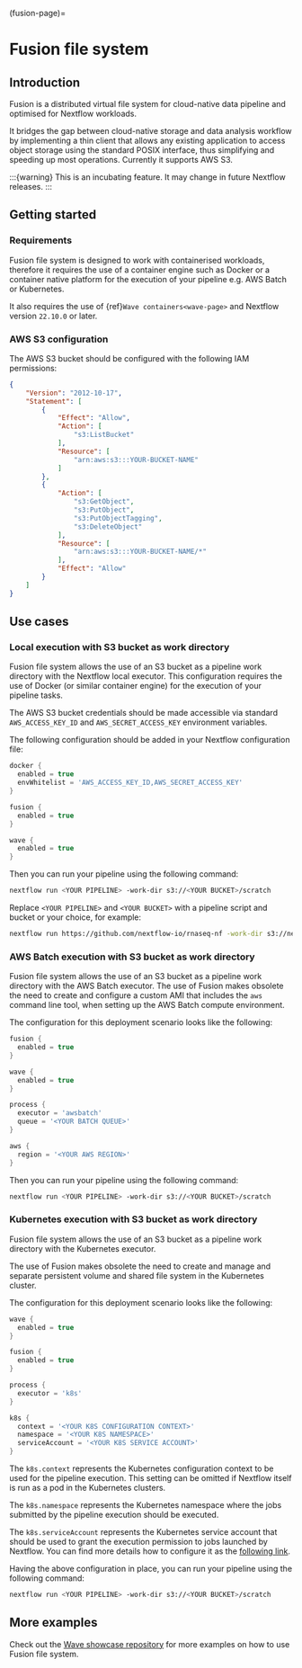 (fusion-page)=

# Fusion file system

## Introduction

Fusion is a distributed virtual file system for cloud-native data pipeline and optimised for Nextflow workloads.

It bridges the gap between cloud-native storage and data analysis workflow by implementing a thin client
that allows any existing application to access object storage using the standard POSIX interface, thus simplifying
and speeding up most operations. Currently it supports AWS S3.

:::{warning}
This is an incubating feature. It may change in future Nextflow releases.
:::

## Getting started

### Requirements

Fusion file system is designed to work with containerised workloads, therefore it requires the use of a container
engine such as Docker or a container native platform for the execution of your pipeline e.g. AWS Batch or Kubernetes.

It also requires the use of {ref}`Wave containers<wave-page>` and Nextflow version `22.10.0` or later.

### AWS S3 configuration

The AWS S3 bucket should be configured with the following IAM permissions:

```json
{
    "Version": "2012-10-17",
    "Statement": [
        {
            "Effect": "Allow",
            "Action": [
                "s3:ListBucket"
            ],
            "Resource": [
                "arn:aws:s3:::YOUR-BUCKET-NAME"
            ]
        },
        {
            "Action": [
                "s3:GetObject",
                "s3:PutObject",
                "s3:PutObjectTagging",
                "s3:DeleteObject"
            ],
            "Resource": [
                "arn:aws:s3:::YOUR-BUCKET-NAME/*"
            ],
            "Effect": "Allow"
        }
    ]
}
```

## Use cases

### Local execution with S3 bucket as work directory

Fusion file system allows the use of an S3 bucket as a pipeline work directory with the Nextflow local executor. This
configuration requires the use of Docker (or similar container engine) for the execution of your pipeline tasks.

The AWS S3 bucket credentials should be made accessible via standard `AWS_ACCESS_KEY_ID` and `AWS_SECRET_ACCESS_KEY`
environment variables.

The following configuration should be added in your Nextflow configuration file:

```groovy
docker {
  enabled = true
  envWhitelist = 'AWS_ACCESS_KEY_ID,AWS_SECRET_ACCESS_KEY'
}

fusion {
  enabled = true
}

wave {
  enabled = true
}
```

Then you can run your pipeline using the following command:

```bash
nextflow run <YOUR PIPELINE> -work-dir s3://<YOUR BUCKET>/scratch
```

Replace `<YOUR PIPELINE>` and `<YOUR BUCKET>` with a pipeline script and bucket or your choice, for example:

```bash
nextflow run https://github.com/nextflow-io/rnaseq-nf -work-dir s3://nextflow-ci/scratch
```

### AWS Batch execution with S3 bucket as work directory

Fusion file system allows the use of an S3 bucket as a pipeline work directory with the AWS Batch executor. The use
of Fusion makes obsolete the need to create and configure a custom AMI that includes the `aws` command line tool, when
setting up the AWS Batch compute environment.

The configuration for this deployment scenario looks like the following:

```groovy
fusion {
  enabled = true
}

wave {
  enabled = true
}

process {
  executor = 'awsbatch'
  queue = '<YOUR BATCH QUEUE>'
}

aws {
  region = '<YOUR AWS REGION>'
}
```

Then you can run your pipeline using the following command:

```bash
nextflow run <YOUR PIPELINE> -work-dir s3://<YOUR BUCKET>/scratch
```

### Kubernetes execution with S3 bucket as work directory

Fusion file system allows the use of an S3 bucket as a pipeline work directory with the Kubernetes executor.

The use of Fusion makes obsolete the need to create and manage and separate persistent volume and shared file system
in the Kubernetes cluster.

The configuration for this deployment scenario looks like the following:

```groovy
wave {
  enabled = true
}

fusion {
  enabled = true
}

process {
  executor = 'k8s'
}

k8s {
  context = '<YOUR K8S CONFIGURATION CONTEXT>'
  namespace = '<YOUR K8S NAMESPACE>'
  serviceAccount = '<YOUR K8S SERVICE ACCOUNT>'
}
```

The `k8s.context` represents the Kubernetes configuration context to be used for the pipeline execution. This
setting can be omitted if Nextflow itself is run as a pod in the Kubernetes clusters.

The `k8s.namespace` represents the Kubernetes namespace where the jobs submitted by the pipeline execution should
be executed.

The `k8s.serviceAccount` represents the Kubernetes service account that should be used to grant the execution
permission to jobs launched by Nextflow. You can find more details how to configure it as the [following link](https://github.com/seqeralabs/wave-showcase/tree/master/example8).

Having the above configuration in place, you can run your pipeline using the following command:

```bash
nextflow run <YOUR PIPELINE> -work-dir s3://<YOUR BUCKET>/scratch
```

## More examples

Check out the [Wave showcase repository](https://github.com/seqeralabs/wave-showcase) for more examples on how to use
Fusion file system.
